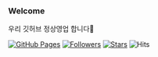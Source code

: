 ### Welcome
우리 깃허브 정상영업 합니다🔨

<!-- 
임시로 가려둠

![Anurag's GitHub stats](https://github-readme-stats.vercel.app/api?username=jwpark0625&show_icons=true&theme=tokyonight&layout=compact&locale=kr)

[![Top Langs](https://github-readme-stats.vercel.app/api/top-langs/?username=jwpark0625&show_icons=true&theme=tokyonight&layout=compact&locale=kr)](https://github.com/anuraghazra/github-readme-stats)
-->

[![GitHub Pages](https://img.shields.io/badge/-GitHub%20Pages-6495ED?logo=Github)](https://jwpark0625.github.io/)
[![Followers](https://img.shields.io/github/followers/jwpark0625)](https://github.com/jwpark0625?tab=followers)
[![Stars](https://img.shields.io/github/stars/jwpark0625)](https://github.com/jwpark0625?tab=stars)
<img src="https://hits.seeyoufarm.com/api/count/incr/badge.svg?url=https%3A%2F%2Fgithub.com%2Fjwpark0625%2Fhit-counter" alt="Hits">


